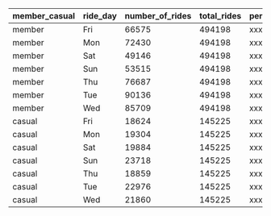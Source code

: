 | member_casual | ride_day | number_of_rides | total_rides    | percent_of_total_rides  |
|---------------|----------|-----------------|----------------|-------------------------|
| member        | Fri      | 66575           | 494198         | xxxx                   |
| member        | Mon      | 72430           | 494198         | xxxx                   |
| member        | Sat      | 49146           | 494198         | xxxx                    |
| member        | Sun      | 53515           | 494198         | xxxx                   |
| member        | Thu      | 76687           | 494198         | xxxx                   |
| member        | Tue      | 90136           | 494198         | xxxx                   |
| member        | Wed      | 85709           | 494198         | xxxx                   |
| casual        | Fri      | 18624           | 145225         | xxxx                   |
| casual        | Mon      | 19304           | 145225         | xxxx                   |
| casual        | Sat      | 19884           | 145225         | xxxx                   |
| casual        | Sun      | 23718           | 145225         | xxxx                   |
| casual        | Thu      | 18859           | 145225         | xxxx                   |
| casual        | Tue      | 22976           | 145225         | xxxx                   |
| casual        | Wed      | 21860           | 145225         | xxxx                   |
